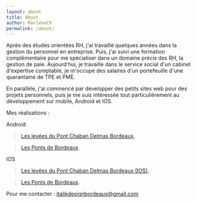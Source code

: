 ```yaml
---
layout: about
title: About
author: MarleneCh
permalink: /about/
---
```


Après des études orientées RH, j'ai travaillé quelques années dans la gestion du personnel en entreprise.
Puis, j'ai suivi une formation complémentaire pour me spécialiser dans un domaine précis des RH, <span class="highlight-span">la gestion de paie</span>.
Aujourd'hui, je travaille dans le service social d'un cabinet d'expertise comptable, je m'occupe des salaires d'un portefeuille d'une quarantaine de TPE et PME.

En parallèle, j'ai commencé par développer des petits sites web pour des projets personnels, puis je me suis intéressée tout particulièrement au développement sur mobile, <span class="highlight-span">Android et IOS</span>.



Mes réalisations :

<span class="highlight-span">Android</span>

> <a href="https://play.google.com/store/apps/details?id=com.italikdesign.pont.chaban&hl=fr">Les levées du Pont Chaban Delmas Bordeaux</a>,

> <a href="https://play.google.com/store/apps/details?id=com.italikdesign.ponts.bordeaux&hl=fr">Les Ponts de Bordeaux</a>.

<span class="highlight-span">IOS</span>

> <a href="https://itunes.apple.com/fr/app/le-pont-chaban-delmas-bordeaux/id663031214?mt=8">Les levées du Pont Chaban Delmas Bordeaux (IOS)</a>,

> <a href="https://itunes.apple.com/fr/app/les-ponts-de-bordeaux/id1219781460?mt=8">Les Ponts de Bordeaux</a>.

Pour me contacter : <a href="mailto:italikdesignbordeaux@gmail.com"> italikdesignbordeaux@gmail.com</a>


